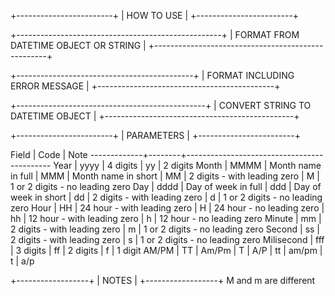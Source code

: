 +------------------------+
|       HOW TO USE       |
+------------------------+ 

+---------------------------------------------------+
|       FORMAT FROM DATETIME OBJECT OR STRING       |
+---------------------------------------------------+ 
	<script type="text/javascript">
		var df = new DatetimeFormatter();
		function doTest() {
			alert(df.format(new Date(), "MM/dd/yyyy HH:mm:ss.fff"));
			alert(df.format("Mar, 20 2010 17:20:12", "MMM, dd yyyy HH:mm:ss", "dd/MM/yyyy");
		}
	</script>

+--------------------------------------------+
|       FORMAT INCLUDING ERROR MESSAGE       |
+--------------------------------------------+
	<script type="text/javascript">
		var df = new DatetimeFormatter();
		function doTest() {
			try {
				alert(df.format("Mar, 20 2010 17:20:12", "dd/MM/yyyy HH:mm:ss", "dd/MM/yyyy");
				alert(df.format("29/02/2009", "dd/MM/yyyy", "MM/dd/yyyy");
			} catch(e) {
				alert(e);
			}
		}
	</script>

+-----------------------------------------------+
|       CONVERT STRING TO DATETIME OBJECT       |
+-----------------------------------------------+ 
	<script type="text/javascript">
		var df = new DatetimeFormatter();
		function doTest() {
			try {
				var mydate = df.toDate("Mar, 20 2010 17:20:12", "dd/MM/yyyy HH:mm:ss");
				//--...
				//-- do something with the datetime object here
				//--...
			} catch(e) {
				alert(e);
			}
		}
	</script>

+------------------------+
|       PARAMETERS       |
+------------------------+ 

Field        | Code   | Note
-------------+--------+--------------------------------------------
Year         | yyyy   | 4 digits
             | yy     | 2 digits
Month        | MMMM   | Month name in full
             | MMM    | Month name in short
             | MM     | 2 digits - with leading zero
             | M      | 1 or 2 digits - no leading zero
Day          | dddd   | Day of week in full
             | ddd    | Day of week in short
             | dd     | 2 digits - with leading zero
             | d      | 1 or 2 digits - no leading zero
Hour         | HH     | 24 hour - with leading zero
             | H      | 24 hour - no leading zero
             | hh     | 12 hour - with leading zero
             | h      | 12 hour - no leading zero
Minute       | mm     | 2 digits - with leading zero
             | m      | 1 or 2 digits - no leading zero
Second       | ss     | 2 digits - with leading zero
             | s      | 1 or 2 digits - no leading zero
Milisecond   | fff    | 3 digits
             | ff     | 2 digits
             | f      | 1 digit
AM/PM        | TT     | Am/Pm
             | T      | A/P
             | tt     | am/pm
             | t      | a/p

+------------------+
|       NOTES      |
+------------------+
M and m are different
